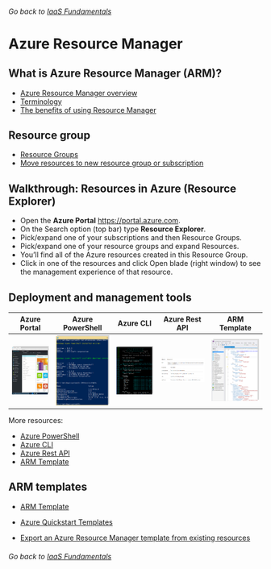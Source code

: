 ###### Go back to [IaaS Fundamentals](0-iaas-fundamentals.md#resources)

# Azure Resource Manager

## What is Azure Resource Manager (ARM)?

* [Azure Resource Manager overview](https://docs.microsoft.com/en-us/azure/azure-resource-manager/resource-group-overview) 
* [Terminology](https://docs.microsoft.com/en-us/azure/azure-resource-manager/resource-group-overview#terminology)
* [The benefits of using Resource Manager](https://docs.microsoft.com/en-us/azure/azure-resource-manager/resource-group-overview#the-benefits-of-using-resource-manager)


## Resource group

* [Resource Groups](https://docs.microsoft.com/en-us/azure/azure-resource-manager/resource-group-overview#resource-groups) 
* [Move resources to new resource group or subscription](https://docs.microsoft.com/en-us/azure/azure-resource-manager/resource-group-move-resources)


## Walkthrough: Resources in Azure (Resource Explorer)

* Open the **Azure Portal** https://portal.azure.com.
* On the Search option (top bar) type **Resource Explorer**.
* Pick/expand one of your subscriptions and then Resource Groups.
* Pick/expand one of your resource groups and expand Resources.
* You’ll find all of the Azure resources created in this Resource Group.
* Click in one of the resources and click Open blade (right window) to see the management experience of that resource.



## Deployment and management tools

| Azure Portal  | Azure PowerShell | Azure CLI  | Azure Rest API | ARM Template |
| ------------- | ------------- | ------------- |------------- | ------------- |
| ![alt text](media/azure-portal.png "Azure Portal") | ![alt text](media/azure-powershell.png "Azure Portal") | ![alt text](media/azure-cli.png "Azure Portal") | ![alt text](media/azure-restapi.png "Azure Portal") | ![alt text](media/arm-templates.png "Azure Portal") |

More resources:
* [Azure PowerShell](https://docs.microsoft.com/en-us/powershell/azure)
* [Azure CLI](https://docs.microsoft.com/en-us/cli/azure/overview)
* [Azure Rest API](https://docs.microsoft.com/en-us/rest/api/)
* [ARM Template](https://docs.microsoft.com/en-us/azure/azure-resource-manager/resource-group-overview#template-deployment)


## ARM templates

* [ARM Template](https://docs.microsoft.com/en-us/azure/azure-resource-manager/resource-group-overview#template-deployment)

* [Azure Quickstart Templates](https://azure.microsoft.com/en-us/resources/templates/)

* [Export an Azure Resource Manager template from existing resources](https://docs.microsoft.com/en-us/azure/azure-resource-manager/resource-manager-export-template)




###### Go back to [IaaS Fundamentals](0-iaas-fundamentals.md#resources)